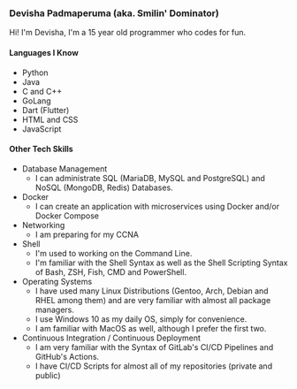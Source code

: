 ### Devisha Padmaperuma (aka. Smilin' Dominator)
Hi! I'm Devisha, I'm a 15 year old programmer who codes for fun.

#### Languages I Know
- Python
- Java
- C and C++
- GoLang
- Dart (Flutter)
- HTML and CSS
- JavaScript

#### Other Tech Skills
- Database Management
  - I can administrate SQL (MariaDB, MySQL and PostgreSQL) and NoSQL (MongoDB, Redis) Databases.
- Docker
  - I can create an application with microservices using Docker and/or Docker Compose
- Networking
  - I am preparing for my CCNA
- Shell
  - I'm used to working on the Command Line.
  - I'm familiar with the Shell Syntax as well as the Shell Scripting Syntax of Bash, ZSH, Fish, CMD and PowerShell.
- Operating Systems
  - I have used many Linux Distributions (Gentoo, Arch, Debian and RHEL among them) and are very familiar with almost
    all package managers.
  - I use Windows 10 as my daily OS, simply for convenience.
  - I am familiar with MacOS as well, although I prefer the first two.
- Continuous Integration / Continuous Deployment
  - I am very familiar with the Syntax of GitLab's CI/CD Pipelines and GitHub's Actions.
  - I have CI/CD Scripts for almost all of my repositories (private and public)
